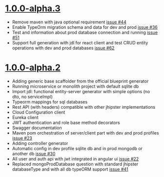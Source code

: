 <a name="1.0.0-alpha.3"></a>
<a name="1.0.0-alpha.2"></a>

# [1.0.0-alpha.3](https://github.com/jhipster/generator-jhipster-nodejs/tree/v1.0.0-alpha.3)

- Remove maven with java optional requirement [issue #44](https://github.com/jhipster/generator-jhipster-nodejs/issues/44)
- Enable TypeOrm migration schema and data for dev and prod [issue #36](https://github.com/jhipster/generator-jhipster-nodejs/issues/36)
- Test and information about prod database connection and running [issue #51](https://github.com/jhipster/generator-jhipster-nodejs/issues/51)
- Support full generation with jdl for react client and test CRUD entity operations with dev and prod databases [issue #62](https://github.com/jhipster/generator-jhipster-nodejs/issues/51)

# [1.0.0-alpha.2](https://github.com/jhipster/generator-jhipster-nodejs/tree/v1.0.0-alpha.2)

- Adding generic base scaffolder from the official blueprint generator
- Running microservice or monolith project with default sqlite db
- Import jdl: functional entity-server generator with simple options (no dto, no serviceImpl)
- Typeorm mappings for sql databases 
- Rest API (with headers) compatible with other jhipster implementations
- Cloud Configuration client
- Eureka client 
- JWT authentication and role base method decorators
- Swagger documentation
- Maven pom orchestration of server/client part with dev and prod profiles [issue #23](https://github.com/jhipster/generator-jhipster-nodejs/issues/23)
- Adding controller generator
- Automatic config in dev profile sqlite db and in prod mongodb or another db [issue #30](https://github.com/jhipster/generator-jhipster-nodejs/issues/30)
- All user and auth api with jwt integrated in angular ui [issue #22](https://github.com/jhipster/generator-jhipster-nodejs/issues/22)
- Replaced mongoProdDatabase question with standard jhipster databaseType and with all db typeORM support [issue #41](https://github.com/jhipster/generator-jhipster-nodejs/issues/41)
